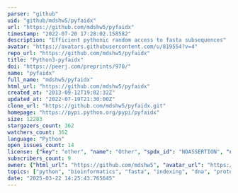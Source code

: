 ```yaml
---
parser: "github"
uid: "github/mdshw5/pyfaidx"
url: "https://github.com/mdshw5/pyfaidx"
timestamp: "2022-07-20 17:28:02.158582"
description: "Efficient pythonic random access to fasta subsequences"
avatar: "https://avatars.githubusercontent.com/u/819554?v=4"
repo_url: "https://github.com/mdshw5/pyfaidx"
title: "Python3-pyfaidx"
doi: "https://peerj.com/preprints/970/"
name: "pyfaidx"
full_name: "mdshw5/pyfaidx"
html_url: "https://github.com/mdshw5/pyfaidx"
created_at: "2013-09-12T19:02:32Z"
updated_at: "2022-07-19T21:30:00Z"
clone_url: "https://github.com/mdshw5/pyfaidx.git"
homepage: "https://pypi.python.org/pypi/pyfaidx"
size: 12283
stargazers_count: 362
watchers_count: 362
language: "Python"
open_issues_count: 14
license: {"key": "other", "name": "Other", "spdx_id": "NOASSERTION", "url": null, "node_id": "MDc6TGljZW5zZTA="}
subscribers_count: 9
owner: {"html_url": "https://github.com/mdshw5", "avatar_url": "https://avatars.githubusercontent.com/u/819554?v=4", "login": "mdshw5", "type": "User"}
topics: ["python", "bioinformatics", "fasta", "indexing", "dna", "protein", "genomics", "bgzf", "samtools"]
date: "2025-03-22 14:25:43.765645"
---
```

